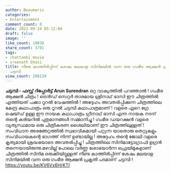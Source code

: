 ```yaml
---
author: Beaumaris
categories:
- Entertainment
comment_count: 0
date: 2022-09-24 05:12:04
draft: false
image: ''
like_count: 19030
share_count: 3791
tags:
- chattambi movie
- sreenath bhasi
title: നീണ്ട കാത്തിരിപ്പിന്ന് ശേഷം മലയാള സിനിമയിൽ വന്ന ഒരു ഗംഭീര ആക്ഷൻ പ്രകൃതി പടമാണ്
  ചട്ടമ്പി
view_count: 298139
---
```


**ചട്ടമ്പി - ഫസ്റ്റ് റിപ്പോർട്ട്** **Arun Surendran** ഒറ്റ വാക്യത്തിൽ പറഞ്ഞാൽ ! ഗംഭീര ആക്ഷൻ ചിത്രം ! ട്രെൻഡ് സെറ്റർ താരമായ ശ്രീനാഥ് ഭാസി ഈ ചിത്രത്തിൽ എത്തിയത് പക്കാ റൂറൽ വേഷത്തിൽ ! അദ്ദേഹം അവതരിപ്പിക്കുന്ന ചിത്രത്തിലെ കേന്ദ്ര കഥാപാത്രം ഒരു റൂറൽ ചട്ടമ്പി കഥാപാത്രമാണ് ! വളരെ ഏറെ ഗ്രേ ഷെയ്ഡ് ഉള്ള ഈ നായക കഥാപാത്രം ഗ്രീനാഥ് ഭാസി എന്ന നായക നടന് തന്റെ കരിയറിൽ പുതുമാനങ്ങൾ സമ്മാനിച്ചു ! ഗംഭീര ഡയറക്ഷൻ വളരെ വ്യത്യസ്ഥമായ ഒരു ചിത്രീകരണ ശൈലിയാണ് ഈ ചിത്രത്തിലുള്ളത് ! സംവിധാന അരങ്ങേറ്റത്തിൽ സ്വഭാവികമായി പറ്റുന്ന യാതൊരു തെറ്റുകളും സംവിധായകന്റെ ഭാഗത്ത് നിന്ന് ഉണ്ടായില്ല ! അദ്ദേഹം തന്റെ ജോലി വളരെ കൃത്യമായി ശ്രദ്ധയോടെ അവതരിപ്പിച്ചു ! ചിത്രത്തിലെ സിനിമാട്ടോഗ്രാഫി ഉഗ്രൻ തന്നെയായിരുന്നു.മഴവില്ല് പോലെ വർണ്ണ ശോഭയാർന്ന ഫ്രെയിമുകളാണ് ചിത്രത്തിൽ സിനിമ ഒരുക്കിയിട്ടുള്ളത് നീണ്ട കാത്തിരിപ്പിന്ന് ശേഷം മലയാള സിനിമയിൽ വന്ന ഒരു ഗംഭീര ആക്ഷൻ പ്രകൃതി പടമാണ് ചട്ടമ്പി ! https://youtu.be/KV6Vx6HrKTI